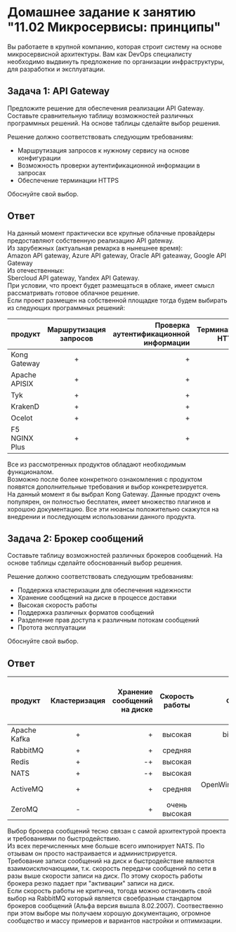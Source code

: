 # Домашнее задание к занятию "11.02 Микросервисы: принципы"

Вы работаете в крупной компанию, которая строит систему на основе микросервисной архитектуры.
Вам как DevOps специалисту необходимо выдвинуть предложение по организации инфраструктуры, для разработки и эксплуатации.

## Задача 1: API Gateway 

Предложите решение для обеспечения реализации API Gateway. Составьте сравнительную таблицу возможностей различных программных решений. На основе таблицы сделайте выбор решения.

Решение должно соответствовать следующим требованиям:
- Маршрутизация запросов к нужному сервису на основе конфигурации
- Возможность проверки аутентификационной информации в запросах
- Обеспечение терминации HTTPS

Обоснуйте свой выбор.

## Ответ
На данный момент практически все крупные облачные провайдеры предоставляют собственную реализацию API gateway.  
Из зарубежных (актуальная ремарка в нынешнее время):  
Amazon API gateway, Azure API gateway, Oracle API gateaway, Google API Gateway  
Из отечественных:  
Sbercloud API gateway, Yandex API Gateway.  
При условии, что проект будет размещаться в облаке, имеет смысл рассматривать готовое облачное решение.  
Если проект размещен на собственной площадке тогда будем выбирать из следующих программных решений:  

| продукт       | Маршрутизация запросов | Проверка аутентификационной информации | Терминация HTTPS |
| ------------- |:----------------------:|---------------------------------------:|-----------------:|
| Kong Gateway  | + | + | + |
| Apache APISIX | + | + | + |
| Tyk           | + | + | + |
| KrakenD       | + | + | + |
| Ocelot        | + | + | + |
| F5 NGINX Plus | + | + | + |

Все из рассмотренных продуктов обладают необходимым функционалом.   
Возможно после более конкретного ознакомления с продуктом появятся дополнительные требования и выбор конкретезируется.  
На данный момент я бы выбрал Kong Gateway. Данные продукт очень популярен, он полностью бесплатен, имеет множество плагинов и хорошою документацию. Все эти нюансы положительно скажутся на внедрении и последующем использовании данного продукта.

## Задача 2: Брокер сообщений

Составьте таблицу возможностей различных брокеров сообщений. На основе таблицы сделайте обоснованный выбор решения.

Решение должно соответствовать следующим требованиям:
- Поддержка кластеризации для обеспечения надежности
- Хранение сообщений на диске в процессе доставки
- Высокая скорость работы
- Поддержка различных форматов сообщений
- Разделение прав доступа к различным потокам сообщений
- Протота эксплуатации

Обоснуйте свой выбор.

## Ответ
| продукт       | Кластеризация | Хранение сообщений на диске | Скорость работы | Форматы сообщений | Разделение прав доступа к различным потокам | Протота эксплуатации |
| :------------- |:----------------------:|--------------------------------------:|:-----------------:|:---:|:---:|:---:|
| Apache Kafka |  +   |   +    |  высокая | binary через TCP Socket | + | - |
| RabbitMQ | + | + | средняя | AMQP,STOMP,MQTT | + | + |
| Redis | + | -+ | высокая | RESP | + | + |
| NATS | + | -+ | высокая | NATS protocol | + | + |
| ActiveMQ | + | + | средняя | OpenWire,AMQP,STOMP,MQTT,AUTO и др | + | + |
| ZeroMQ | - | + | очень высокая | ZeroMQ library | + | + |

Выбор брокера сообщений тесно связан с самой архитектурой проекта и требованиями по быстродействию.  
Из всех перечисленных мне больше всего импонирует NATS. По отзывам он просто настраивается и администрируется.  
Требование записи сообщений на диск и быстродействие являются взаимоисключающими, т.к. скорость передачи сообщений по сети в разы выше скорости записи на диск. По этому скорость работы брокера резко падает при "активации" записи на диск.  
Если скорость работы не критична, тогода можно остановить свой выбор на RabbitMQ который является своебразным стандартом брокеров сообщений (Альфа версия вышла 8.02.2007). Соотвественно при этом выборе мы получаем хорошую документацию, огромное сообщество и массу примеров и вариантов настройки и оптимизации.
